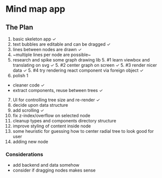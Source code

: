 # Mind map app

## The Plan

1. basic skeleton app ✓
2. text bubbles are editable and can be dragged ✓
3. lines between nodes are drawn ✓
4. ~multiple lines per node are possible~
5. research and spike some graph drawing lib
	5. #1 learn viewbox and translating on svg ✓
	5. #2 center graph on screen ✓
	5. #3 render nicer data ✓
	5. #4 try rendering react component via foreign object ✓
6. polish 1
  - cleaner code ✓
  - extract components, reuse between trees ✓
7. UI for controlling tree size and re-render ✓
8. decide upon data structure
9. add scrolling ✓
10. fix z-index/overflow on selected node
11. cleanup types and components directory structure
12. improve styling of content inside node
13. some heuristic for guessing how to center radial tree to look good for user
14. adding new node

### Considerations
 - add backend and data somehow
 - consider if dragging nodes makes sense